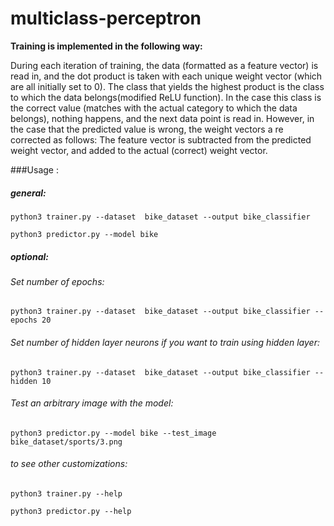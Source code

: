 # multiclass-perceptron


**Training is implemented in the following way:**

During each iteration of training, the data (formatted as a feature vector) is read in, and the dot
product is taken with each unique weight vector (which are all initially set to 0). The class that
yields the highest product is the class to which the data belongs(modified ReLU function). In the case this class is the
correct value (matches with the actual category to which the data belongs), nothing happens, and the
next data point is read in. However, in the case that the predicted value is wrong, the weight vectors a
re corrected as follows: The feature vector is subtracted from the predicted weight vector, and added to
the actual (correct) weight vector.

###Usage :

##### general:

`python3 trainer.py --dataset  bike_dataset --output bike_classifier`

`python3 predictor.py --model bike`

##### optional:

###### Set number of epochs:

`python3 trainer.py --dataset  bike_dataset --output bike_classifier --epochs 20 `

###### Set number of hidden layer neurons if you want to train using hidden layer:

`python3 trainer.py --dataset  bike_dataset --output bike_classifier --hidden 10 `

###### Test an arbitrary image with the model:
`python3 predictor.py --model bike --test_image bike_dataset/sports/3.png`

###### to see other customizations:

`python3 trainer.py --help`

`python3 predictor.py --help`


